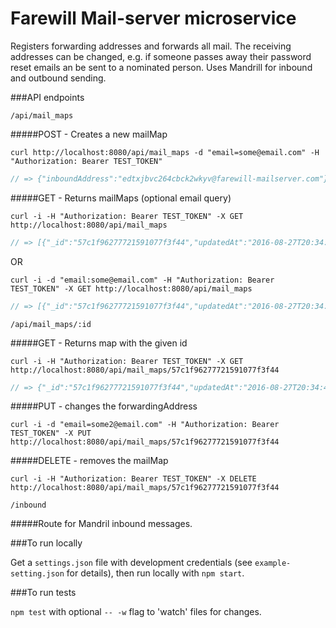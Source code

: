 # Farewill Mail-server microservice

Registers forwarding addresses and forwards all mail. The receiving addresses can be changed, e.g. if someone passes away their password reset emails an be sent to a nominated person. Uses Mandrill for inbound and outbound sending.

###API endpoints

`/api/mail_maps`

#####POST - Creates a new mailMap

```Shell
curl http://localhost:8080/api/mail_maps -d "email=some@email.com" -H "Authorization: Bearer TEST_TOKEN"
```
```js
// => {"inboundAddress":"edtxjbvc264cbck2wkyv@farewill-mailserver.com"}
```

#####GET - Returns mailMaps (optional email query)

```Shell
curl -i -H "Authorization: Bearer TEST_TOKEN" -X GET http://localhost:8080/api/mail_maps
```
```js
// => [{"_id":"57c1f96277721591077f3f44","updatedAt":"2016-08-27T20:34:42.593Z","createdAt":"2016-08-27T20:34:42.593Z","inboundAddress":"edtxjbvc264cbck2wkyv@farewill-mailserver.com","forwardingAddress":"some@email.com","__v":0}]
```
OR
```Shell
curl -i -d "email:some@email.com" -H "Authorization: Bearer TEST_TOKEN" -X GET http://localhost:8080/api/mail_maps
```
```js
// => [{"_id":"57c1f96277721591077f3f44","updatedAt":"2016-08-27T20:34:42.593Z","createdAt":"2016-08-27T20:34:42.593Z","inboundAddress":"edtxjbvc264cbck2wkyv@farewill-mailserver.com","forwardingAddress":"some@email.com","__v":0}]
```

`/api/mail_maps/:id`

#####GET - Returns map with the given id

```Shell
curl -i -H "Authorization: Bearer TEST_TOKEN" -X GET http://localhost:8080/api/mail_maps/57c1f96277721591077f3f44
```
```js
// => {"_id":"57c1f96277721591077f3f44","updatedAt":"2016-08-27T20:34:42.593Z","createdAt":"2016-08-27T20:34:42.593Z","inboundAddress":"edtxjbvc264cbck2wkyv@farewill-mailserver.com","forwardingAddress":"some@email.com","__v":0}
```

#####PUT - changes the forwardingAddress

```Shell
curl -i -d "email=some2@email.com" -H "Authorization: Bearer TEST_TOKEN" -X PUT http://localhost:8080/api/mail_maps/57c1f96277721591077f3f44
```

#####DELETE - removes the mailMap

```Shell
curl -i -H "Authorization: Bearer TEST_TOKEN" -X DELETE http://localhost:8080/api/mail_maps/57c1f96277721591077f3f44
```

`/inbound`

#####Route for Mandril inbound messages.

###To run locally

Get a `settings.json` file with development credentials (see `example-setting.json` for details), then run locally with `npm start`.

###To run tests

`npm test` with optional `-- -w` flag to 'watch' files for changes.
